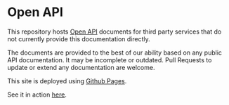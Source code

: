 ---
---
# Open API

This repository hosts [Open API](https://swagger.io/specification/) documents for third party services that do not currently provide this documentation directly.

The documents are provided to the best of our ability based on any public API documentation. It may be incomplete or outdated. Pull Requests to update or extend any documentation are welcome.

This site is deployed using [Github Pages](https://pages.github.com/).

See it in action [here](https://open-api.getshowcase.io).
